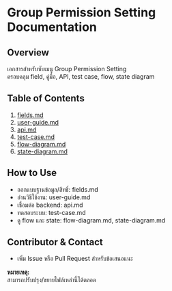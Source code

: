# Group Permission Setting Documentation

## Overview
เอกสารสำหรับซับเมนู Group Permission Setting  
ครอบคลุม field, คู่มือ, API, test case, flow, state diagram

## Table of Contents
1. [fields.md](./fields.md)
2. [user-guide.md](./user-guide.md)
3. [api.md](./api.md)
4. [test-case.md](./test-case.md)
5. [flow-diagram.md](./flow-diagram.md)
6. [state-diagram.md](./state-diagram.md)

## How to Use
- ออกแบบฐานข้อมูล/สิทธิ์: fields.md
- อ่านวิธีใช้งาน: user-guide.md
- เชื่อมต่อ backend: api.md
- ทดสอบระบบ: test-case.md
- ดู flow และ state: flow-diagram.md, state-diagram.md

## Contributor & Contact
- เพิ่ม Issue หรือ Pull Request สำหรับข้อเสนอแนะ

**หมายเหตุ:**  
สามารถปรับปรุง/ขยายไฟล์เหล่านี้ได้ตลอด